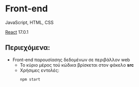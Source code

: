 # Front-end

JavaScript, HTML, CSS

[React](https://reactjs.org/) 17.0.1

## Περιεχόμενα:

- Front-end παρουσίασης δεδομένων σε περιβάλλον web
  * Το κύριο μέρος τού κώδικα βρίσκεται στον φάκελο **src**
  * Χρήσιμες εντολές:
    ```sh
    npm start
    ```
